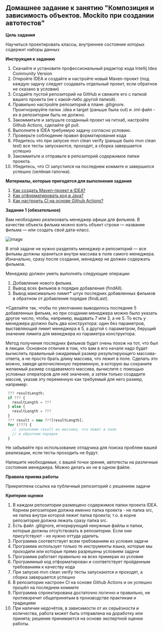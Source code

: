 ## Домашнее задание к занятию "Композиция и зависимость объектов. Mockito при создании автотестов"

**Цель задания**

Научиться проектировать классы, внутреннее состояние которых содержит наборы данных

**Инструкция к заданию**

1. Скачайте и установите профессиональный редактор кода Intellij Idea Community Version
1. Откройте IDEA и создайте и настройте новый Maven-проект (под каждую задачу следует создавать отдельный проект, если обратное не сказано в условии)
1. Создайте пустой репозиторий на GitHub и свяжите его с папкой вашего проекта (не с какой-либо другой папкой).
1. Правильно настройте репозиторий в плане .gitignore. Проигнорируйте папки .idea и target (раньше была out) и .iml-файл - их в репозитории быть не должно.
1. Закоммитьте и запушьте созданный проект на гитхаб, настройте Github Actions, сделайте git pull.
1. Выполните в IDEA требуемую задачу согласно условию.
1. Проверьте соблюдение правил форматирования кода
1. Убедитесь что при запуске mvn clean verify (раньше было mvn clean test) все тесты запускаются, проходят, а сборка завершается успешно
1. Закоммитьте и отправьте в репозиторий содержимое папки проекта.
1. Убедитесь, что CI запустился на последнем коммите и завершился успешно (зелёная галочка).

**Материалы, которые пригодятся для выполнения задания**

1. [Как создать Maven-проект в IDEA?](https://github.com/netology-code/javaqa-homeworks-video/blob/javaqa-55/QA_Maven_Idea_Create.md)
1. [Как отформатировать код в Java?](https://github.com/netology-code/javaqa-homeworks-video/blob/javaqa-55/QA_Java_Idea_Format.md)
1. [Как настроить CI на основе Github Actions?](https://github.com/netology-code/javaqa-homeworks-video/blob/javaqa-55/QA_CI.md)

**Задание 1 (обязательное)**

Вам необходимо реализовать менеджер афиши для фильмов. В качестве объекта фильма можно взять объект строки — название фильма — или создать свой дата-класс.

![image](https://user-images.githubusercontent.com/53707586/152697921-e71d853c-aa2e-482b-be61-39e6c2cfb0b1.png)

В этой задаче не нужно разделять менеджер и репозиторий — все фильмы должны храниться внутри массива в поле самого менеджера. Изначально, сразу после создания, менеджер не должен содержать фильмов.

Менеджер должен уметь выполнять следующие операции:

 1. Добавление нового фильма.
 1. Вывод всех фильмов в порядке добавления (findAll).
 1. Вывод максимально лимит* штук последних добавленных фильмов в обратном от добавления порядке (findLast).
   
*Сделайте так, чтобы по умолчанию выводилось последние 5 добавленных фильма, но при создании менеджера можно было указать другое число, чтобы, например, выдавать 7 или 3, а не 5. То есть у менеджера должно быть два конструктора: один без параметров, выставляющий лимит менеджера в 5, а другой с параметром, берущий значение лимита для менеджера из параметра конструктора.

Метод получения последних фильмов будет очень похож на тот, что был в лекции. Основное отличие в том, что вам в его начале надо будет вычислить правильный ожидаемый размер результирующего массива-ответа, а не просто брать длину массива, что лежит в поле. Сделать это можно, заведя целочисленную переменную, в которую вы сохраните желаемый размер создаваемого массива, вычислите с помощью условных операторов для неё значение, а затем только создадите массив, указав эту переменную как требуемый для него размер, например:


 ```javascript
  ??? resultLength;
  if ??? {
    resultLength = ???
  } else {
    resultLength = ???
  }
  ??? result = new ???[resultLength];
  for (???) {
    // заполняем result из массива, что лежит в поле
    // в обратном порядке
  }
 ```

Не забывайте про использование отладчика для поиска проблем вашей реализации, если тесты проходить не будут.

Напишите необходимые, с вашей точки зрения, автотесты на различные состояния менеджера. Можно делать их не в одном файле.

**Правила приема работы**

Прикреплена ссылка на публичный репозиторий с решением задачи

**Критерии оценки**

1. В каждом репозитории размещено содержимое папки проекта IDEA. Корнем репозитория должна именно папка проекта - не папка src, не папка внутри которой лежит папка проекта; т.о. в корне репозитория должна лежать сразу папка src.
2. Есть файл .gitignore, игнорирующий ненужные файлы и папки, которые должны отсутствовать в репозитории. Если они присутствуют - их нужно оттуда удалить.
3. Программа соответствует всем требованиям из условия задачи
4. Программа использует только те инструменты языка, которые мы проходили или которые прямо разрешены условием задачи
5. Программа работает правильно на всех примерах из условия
6. Программный код отформатирован и соответствует пройденным требованиям к качеству кода
7. При запуске mvn clean verify тесты запускаются и проходят, а сборка завершается успешно
8. В репозитории настроен CI на основе Github Actions и он успешно прошёл на последнем коммите
9. Программа спроектирована достаточно логично и правильно, не противоречит общепринятым в производстве практикам и традициям
10. При наличии недочётов, в зависимости от их серьёзности и количества, работа может быть отправлена на доработку или принята; решение принимается на основе экспертной оценки работы.